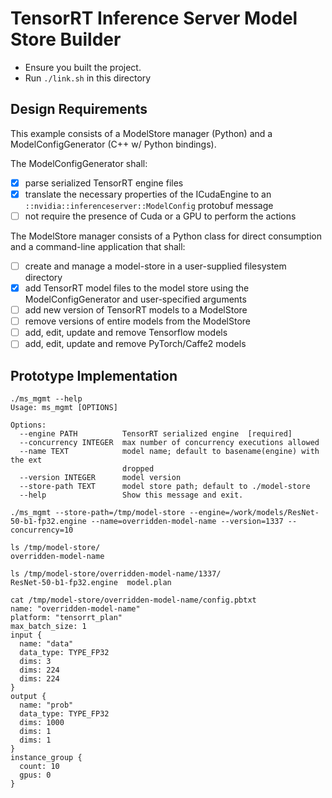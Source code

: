 # TensorRT Inference Server Model Store Builder

- Ensure you built the project.
- Run `./link.sh` in this directory

## Design Requirements

This example consists of a ModelStore manager (Python) and a
ModelConfigGenerator (C++ w/ Python bindings).

The ModelConfigGenerator shall:
  - [X] parse serialized TensorRT engine files
  - [X] translate the necessary properties of the ICudaEngine to an
    `::nvidia::inferenceserver::ModelConfig` protobuf message
  - [ ] not require the presence of Cuda or a GPU to perform the actions

The ModelStore manager consists of a Python class for direct consumption and a
command-line application that shall:
  - [ ] create and manage a model-store in a user-supplied filesystem directory 
  - [X] add TensorRT model files to the model store using the
    ModelConfigGenerator and user-specified arguments
  - [ ] add new version of TensorRT models to a ModelStore
  - [ ] remove versions of entire models from the ModelStore
  - [ ] add, edit, update and remove Tensorflow models
  - [ ] add, edit, update and remove PyTorch/Caffe2 models

## Prototype Implementation

```
./ms_mgmt --help
Usage: ms_mgmt [OPTIONS]

Options:
  --engine PATH          TensorRT serialized engine  [required]
  --concurrency INTEGER  max number of concurrency executions allowed
  --name TEXT            model name; default to basename(engine) with the ext
                         dropped
  --version INTEGER      model version
  --store-path TEXT      model store path; default to ./model-store
  --help                 Show this message and exit.
```

```
./ms_mgmt --store-path=/tmp/model-store --engine=/work/models/ResNet-50-b1-fp32.engine --name=overridden-model-name --version=1337 --concurrency=10

ls /tmp/model-store/
overridden-model-name

ls /tmp/model-store/overridden-model-name/1337/
ResNet-50-b1-fp32.engine  model.plan

cat /tmp/model-store/overridden-model-name/config.pbtxt
name: "overridden-model-name"
platform: "tensorrt_plan"
max_batch_size: 1
input {
  name: "data"
  data_type: TYPE_FP32
  dims: 3
  dims: 224
  dims: 224
}
output {
  name: "prob"
  data_type: TYPE_FP32
  dims: 1000
  dims: 1
  dims: 1
}
instance_group {
  count: 10
  gpus: 0
}
```
